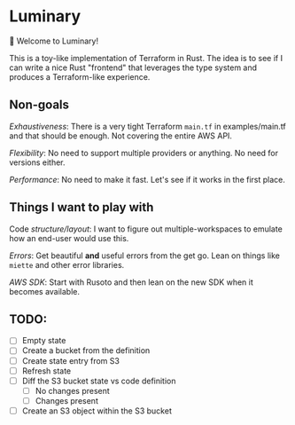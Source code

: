 # Luminary

:wave: Welcome to Luminary!

This is a toy-like implementation of Terraform in Rust.
The idea is to see if I can write a nice Rust "frontend" that
leverages the type system and produces a Terraform-like experience.

## Non-goals

*Exhaustiveness*: There is a very tight Terraform `main.tf` in examples/main.tf and that should be enough. Not covering the entire AWS API.

*Flexibility*: No need to support multiple providers or anything. No need for versions either.

*Performance*: No need to make it fast. Let's see if it works in the first place.

## Things I want to play with

Code *structure/layout*: I want to figure out multiple-workspaces to emulate how an end-user would use this.

*Errors*: Get beautiful **and** useful errors from the get go. Lean on things like `miette` and other error libraries.

*AWS SDK*: Start with Rusoto and then lean on the new SDK when it becomes available.


## TODO:

* [ ] Empty state
* [ ] Create a bucket from the definition
* [ ] Create state entry from S3
* [ ] Refresh state
* [ ] Diff the S3 bucket state vs code definition
   * [ ] No changes present
   * [ ] Changes present
* [ ] Create an S3 object within the S3 bucket
